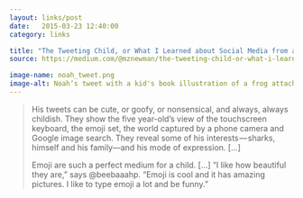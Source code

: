 ```yaml
---
layout: links/post
date:   2015-03-23 12:40:00
category: links

title: "The Tweeting Child, or What I Learned about Social Media from a Five Year-Old"
source: https://medium.com/@mznewman/the-tweeting-child-or-what-i-learned-about-social-media-from-a-five-year-old-7b606cc6c43f

image-name: noah_tweet.png
image-alt: Noah‘s tweet with a kid's book illustration of a frog attached and a bunch of frog emojis -- it’s really cute
---
```


>His tweets can be cute, or goofy, or nonsensical, and always, always childish. They show the five year-old’s view of the touchscreen keyboard, the emoji set, the world captured by a phone camera and Google image search. They reveal some of his interests — sharks, himself and his family—and his mode of expression. [...]
>
>Emoji are such a perfect medium for a child. [...] “I like how beautiful they are,” says @beebaaahp. “Emoji is cool and it has amazing pictures. I like to type emoji a lot and be funny.”
